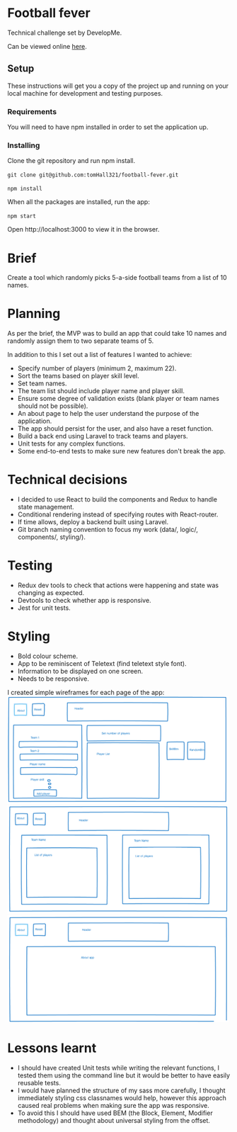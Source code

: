 # Football fever

Technical challenge set by DevelopMe.

Can be viewed online [here](https://tomhall321.github.io/football-fever/).

## Setup

These instructions will get you a copy of the project up and running on your local machine for development and testing purposes.

### Requirements

You will need to have npm installed in order to set the application up.

### Installing

Clone the git repository and run npm install.

`git clone git@github.com:tomHall321/football-fever.git`

`npm install`

When all the packages are installed, run the app:

`npm start`

Open http://localhost:3000 to view it in the browser.

# Brief

Create a tool which randomly picks 5-a-side football teams from a list of 10 names.

# Planning

As per the brief, the MVP was to build an app that could take 10 names and randomly assign them to two separate teams of 5.
 
In addition to this I set out a list of features I wanted to achieve:

- Specify number of players (minimum 2, maximum 22).
- Sort the teams based on player skill level.
- Set team names.
- The team list should include player name and player skill.
- Ensure some degree of validation exists (blank player or team names should not be possible).
- An about page to help the user understand the purpose of the application.
- The app should persist for the user, and also have a reset function.
- Build a back end using Laravel to track teams and players.
- Unit tests for any complex functions.
- Some end-to-end tests to make sure new features don't break the app.

# Technical decisions

- I decided to use React to build the components and Redux to handle state management.
- Conditional rendering instead of specifying routes with React-router.
- If time allows, deploy a backend built using Laravel.
- Git branch naming convention to focus my work (data/, logic/, components/, styling/).

# Testing

- Redux dev tools to check that actions were happening and state was changing as expected.
- Devtools to check whether app is responsive.
- Jest for unit tests. 

# Styling

- Bold colour scheme.
- App to be reminiscent of Teletext (find teletext style font).
- Information to be displayed on one screen.
- Needs to be responsive.

I created simple wireframes for each page of the app: 
<img src="src/styles/images/playerPage.png" width="500px">
<img src="src/styles/images/teamPage.png" width="500px">
<img src="src/styles/images/aboutPage.png" width="500px">

# Lessons learnt

- I should have created Unit tests while writing the relevant functions, I tested them using the command line but it would be better to have easily reusable tests.
- I would have planned the structure of my sass more carefully, I thought immediately styling css classnames would help, however this approach caused real problems when making sure the app was responsive.
- To avoid this I should have used BEM (the Block, Element, Modifier methodology) and thought about universal styling from the offset.
